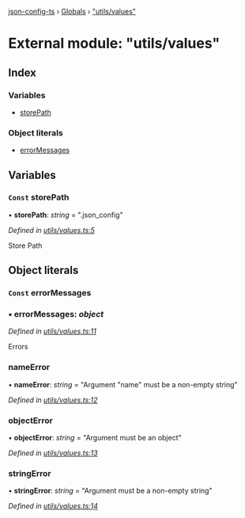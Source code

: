 [json-config-ts](../README.md) › [Globals](../globals.md) › ["utils/values"](_utils_values_.md)

# External module: "utils/values"

## Index

### Variables

* [storePath](_utils_values_.md#const-storepath)

### Object literals

* [errorMessages](_utils_values_.md#const-errormessages)

## Variables

### `Const` storePath

• **storePath**: *string* = ".json_config"

*Defined in [utils/values.ts:5](https://github.com/edmundpf/json-config-ts/blob/01d0d58/src/utils/values.ts#L5)*

Store Path

## Object literals

### `Const` errorMessages

### ▪ **errorMessages**: *object*

*Defined in [utils/values.ts:11](https://github.com/edmundpf/json-config-ts/blob/01d0d58/src/utils/values.ts#L11)*

Errors

###  nameError

• **nameError**: *string* = "Argument "name" must be a non-empty string"

*Defined in [utils/values.ts:12](https://github.com/edmundpf/json-config-ts/blob/01d0d58/src/utils/values.ts#L12)*

###  objectError

• **objectError**: *string* = "Argument must be an object"

*Defined in [utils/values.ts:13](https://github.com/edmundpf/json-config-ts/blob/01d0d58/src/utils/values.ts#L13)*

###  stringError

• **stringError**: *string* = "Argument must be a non-empty string"

*Defined in [utils/values.ts:14](https://github.com/edmundpf/json-config-ts/blob/01d0d58/src/utils/values.ts#L14)*

